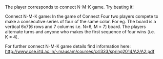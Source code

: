 The player corresponds to connect N-M-K game. Try beating it!

Connect N-M-K game:
In the game of Connect Four two players compete to make a consecutive series of four of the same color. For eg. The board is a vertical 6x7(6 rows and 7 columns i.e. N=6, M = 7) board. The players alternate turns and 
anyone who makes the first sequence of four wins (i.e. K = 4).

For further connect N-M-K game details find information here: http://www.cse.iitd.ac.in/~mausam/courses/csl333/spring2014/A2/A2.pdf

